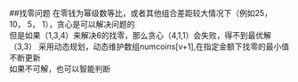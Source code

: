 ##找零问题
在零钱为幂级数等比，或者其他组合差距较大情况下（例如25， 10， 5， 1），贪心是可以解决问题的  
但是如果（1,3,4）来解决6的找零，那么贪心（4,1,1）会失败，得不到最优解（3,3）
采用动态规划，动态维护数组numcoins[v+1],在指定金额下找零的最小值不断更新  
如果不可解，也可以智能判断  